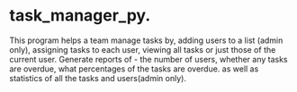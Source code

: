 # task_manager_py.
 This program helps a team manage tasks by, adding users to a list (admin only), assigning tasks to each user, viewing all tasks or just those of the current user. Generate reports of - the number of users, whether any tasks are overdue, what percentages of the tasks are overdue. as well as statistics of all the tasks and users(admin only).
